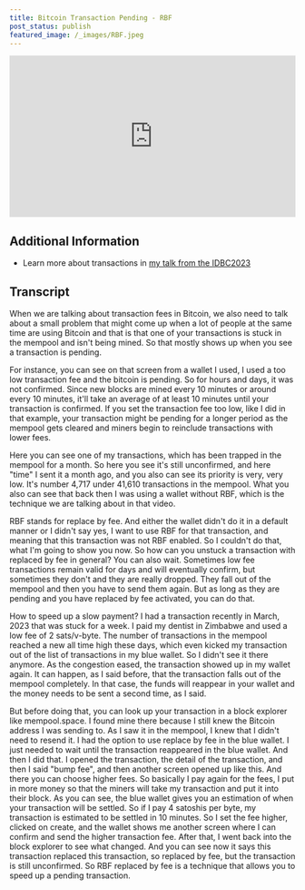 ```yaml
---
title: Bitcoin Transaction Pending - RBF
post_status: publish
featured_image: /_images/RBF.jpeg
---
```


<div style="padding:56.25% 0 0 0;position:relative;"><iframe src="https://player.vimeo.com/video/847261072?badge=0&amp;autopause=0&amp;player_id=0&amp;app_id=58479" frameborder="0" allow="autoplay; fullscreen; picture-in-picture" allowfullscreen style="position:absolute;top:0;left:0;width:100%;height:100%;" title="076 Bitcoin Transaction Pending - RBF"></iframe></div>

<div style="margin-bottom:30px;"></div>

## Additional Information
* Learn more about transactions in [my talk from the IDBC2023](https://my.cracktheorange.com/deep-dive_what-is-bitcoin-txs-mining/)

## Transcript

When we are talking about transaction fees in Bitcoin, we also need to talk about a small problem that might come up when a lot of people at the same time are using Bitcoin and that is that one of your transactions is stuck in the mempool and isn't being mined. So that mostly shows up when you see a transaction is pending. 

For instance, you can see on that screen from a wallet I used, I used a too low transaction fee and the bitcoin is pending. So for hours and days, it was not confirmed. Since new blocks are mined every 10 minutes or around every 10 minutes, it'll take an average of at least 10 minutes until your transaction is confirmed. If you set the transaction fee too low, like I did in that example, your transaction might be pending for a longer period as the mempool gets cleared and miners begin to reinclude transactions with lower fees. 

Here you can see one of my transactions, which has been trapped in the mempool for a month. So here you see it's still unconfirmed, and here "time" I sent it a month ago, and you also can see its priority is very, very low. It's number 4,717 under 41,610 transactions in the mempool. What you also can see that back then I was using a wallet without RBF, which is the technique we are talking about in that video. 

RBF stands for replace by fee. And either the wallet didn't do it in a default manner or I didn't say yes, I want to use RBF for that transaction, and meaning that this transaction was not RBF enabled. So I couldn't do that, what I'm going to show you now. So how can you unstuck a transaction with replaced by fee in general? You can also wait. Sometimes low fee transactions remain valid for days and will eventually confirm, but sometimes they don't and they are really dropped. They fall out of the mempool and then you have to send them again. But as long as they are pending and you have replaced by fee activated, you can do that.

How to speed up a slow payment? I had a transaction recently in March, 2023 that was stuck for a week. I paid my dentist in Zimbabwe and used a low fee of 2 sats/v-byte. The number of transactions in the mempool reached a new all time high these days, which even kicked my transaction out of the list of transactions in my blue wallet. So I didn't see it there anymore. As the congestion eased, the transaction showed up in my wallet again. It can happen, as I said before, that the transaction falls out of the mempool completely. In that case, the funds will reappear in your wallet and the money needs to be sent a second time, as I said. 

But before doing that, you can look up your transaction in a block explorer like mempool.space. I found mine there because I still knew the Bitcoin address I was sending to. As I saw it in the mempool, I knew that I didn't need to resend it. I had the option to use replace by fee in the blue wallet. I just needed to wait until the transaction reappeared in the blue wallet. And then I did that. I opened the transaction, the detail of the transaction, and then I said "bump fee", and then another screen opened up like this. And there you can choose higher fees. So basically I pay again for the fees, I put in more money so that the miners will take my transaction and put it into their block. As you can see, the blue wallet gives you an estimation of when your transaction will be settled. So if I pay 4 satoshis per byte, my transaction is estimated to be settled in 10 minutes. So I set the fee higher, clicked on create, and the wallet shows me another screen where I can confirm and send the higher transaction fee. After that, I went back into the block explorer to see what changed. And you can see now it says this transaction replaced this transaction, so replaced by fee, but the transaction is still unconfirmed. So RBF replaced by fee is a technique that allows you to speed up a pending transaction.
